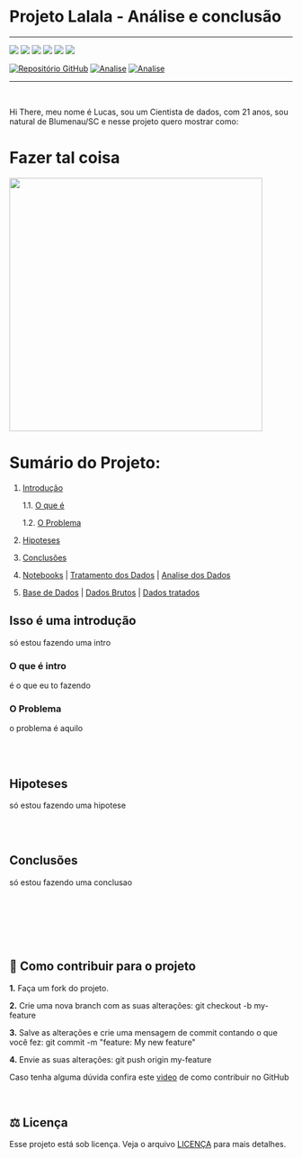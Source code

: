 # **Projeto Lalala - Análise e conclusão**
---

<a href="https://www.instagram.com/lucas_hillesheim/" target="_blank"><img src="https://img.shields.io/badge/-Instagram-%23E4405F?style=for-the-badge&logo=instagram&logoColor=white" target="_blank"></a> <a href="https://discordapp.com/users/433435878959087635" target="_blank"><img src="https://img.shields.io/badge/Discord-7289DA?style=for-the-badge&logo=discord&logoColor=white" target="_blank"></a> <a href = "mailto:lucas.ferreira.hillesheim@gmail.com"><img src="https://img.shields.io/badge/-Gmail-%23333?style=for-the-badge&logo=gmail&logoColor=white" target="_blank"></a> <a href="https://www.linkedin.com/in/lfhillesheim/" target="_blank"><img src="https://img.shields.io/badge/LinkedIn-0077B5?style=for-the-badge&logo=linkedin&logoColor=white" target="_blank"></a> <a href = "https://open.spotify.com/user/lucas.ferreira.hillesheim"><img src="https://img.shields.io/badge/Spotify-1ED760?&style=for-the-badge&logo=spotify&logoColor=white" target="_blank"></a> <a href = "https://twitter.com/Lucass_Lucro"><img src="https://img.shields.io/badge/Twitter-1DA1F2?style=for-the-badge&logo=twitter&logoColor=white" target="_blank"></a> 

[![Repositório GitHub](https://img.shields.io/badge/GitHub-Lucas-orange)](https://github.com/lfhillesheim) [![Analise](https://img.shields.io/badge/Notebooks-grey)](/notebooks) [![Analise](https://img.shields.io/badge/Conclusões-brown)](https://github.com/)

---
<br>

Hi There, meu nome é Lucas, sou um Cientista de dados, com 21 anos, sou natural de Blumenau/SC e nesse projeto quero mostrar como:
# Fazer tal coisa


<a><img src="https://github.githubassets.com/images/modules/logos_page/Octocat.png" target="_blank" height="450"></a>



# Sumário do Projeto:
1. [Introdução](#intro)
    
    1.1. [O que é](#intro1)
    
    1.2. [O Problema](#intro2)

2. [Hipoteses](#hipotese)

3. [Conclusões](#conclusao)

2. [Notebooks](/notebooks) | [Tratamento dos Dados](/notebooks/tratamento.ipynb) | [Analise dos Dados](/notebooks/analise.ipynb)
3. [Base de Dados](/data) | [Dados Brutos](/data/dados_brutos.csv) | [Dados tratados](/data/dados_tratados.csv)




## Isso é uma introdução <a name="intro"></a>
só estou fazendo uma intro
<br>
### O que é intro  <a name="intro1"></a>
é o que eu to fazendo
<br>
### O Problema  <a name="intro2"></a>
o problema é aquilo

<br><br>
## Hipoteses<a name="hipotese"></a>
só estou fazendo uma hipotese



<br><br>
## Conclusões<a name="conclusao"></a>
só estou fazendo uma conclusao




<br><br><br><br><br>

💪 Como contribuir para o projeto
---
**1.** Faça um fork do projeto.
    
**2.** Crie uma nova branch com as suas alterações: git checkout -b my-feature
    
**3.** Salve as alterações e crie uma mensagem de commit contando o que você fez: git commit -m "feature: My new feature"
    
**4.** Envie as suas alterações: git push origin my-feature
    


Caso tenha alguma dúvida confira este [video](https://www.youtube.com/watch?v=mcd7lqpUzIA) de como contribuir no GitHub

<br>

⚖ Licença
---
Esse projeto está sob licença. Veja o arquivo [LICENÇA](/LICENSE) para mais detalhes.
